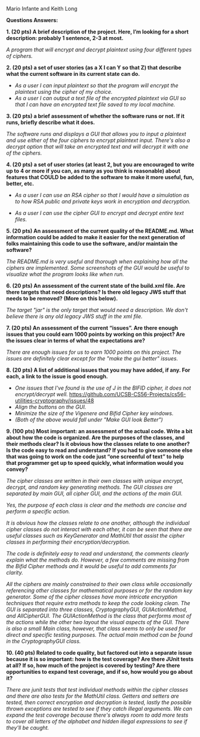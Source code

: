 Mario Infante
and
Keith Long

**Questions Answers:**

**1. (20 pts) A brief description of the project. Here, I’m looking for a short description: probably 1 sentence, 2-3 at most.**

*A program that will encrypt and decrypt plaintext using four different types of ciphers.*


**2. (20 pts) a set of user stories (as a X I can Y so that Z) that describe what the current software in its current state can do.**

  * *As a user I can input plaintext so that the program will encrypt the plaintext using the cipher of my choice.*
  * *As a user I can output a text file of the encrypted plaintext via GUI so that I can have an encrypted text file saved to my local machine.*

**3. (20 pts) a brief assessment of whether the software runs or not. If it runs, briefly describe what it does.**

*The software runs and displays a GUI that allows you to input a plaintext and use either of the four ciphers to encrypt plaintext input. There's also a decrypt option that will take an encrypted text and will decrypt it with one of the ciphers.*

**4. (20 pts) a set of user stories (at least 2, but you are encouraged to write up to 4 or more if you can, as many as you think is reasonable) about features that COULD be added to the software to make it more useful, fun, better, etc.**
	
  * *As a user I can use an RSA cipher so that I would have a simulation as to how RSA public and private keys work in encryption and decryption.*

  * *As a user I can use the cipher GUI to encrypt and decrypt entire text files.*


**5. (20 pts) An assessment of the current quality of the README.md. What information could be added to make it easier for the next generation of folks maintaining this code to use the software, and/or maintain the software?**

*The README.md is very useful and thorough when explaining how all the ciphers are implemented. Some screenshots of the GUI would be useful to visualize what the program looks like when run.*

**6. (20 pts) An assessment of the current state of the build.xml file. Are there targets that need descriptions? Is there old legacy JWS stuff that needs to be removed? (More on this below).**

*The target "jar" is the only target that would need a description. We don't believe there is any old legacy JWS stuff in the xml file.*

**7. (20 pts) An assessment of the current “issues”. Are there enough issues that you could earn 1000 points by working on this project? Are the issues clear in terms of what the expectations are?**

*There are enough issues for us to earn 1000 points on this project. The issues are definitely clear except for the "make the gui better" issues.*

**8. (20 pts) A list of additional issues that you may have added, if any. For each, a link to the issue is good enough.**

  * *One issues that I've found is the use of J in the BIFID cipher, it does not encrypt/decrypt well.* https://github.com/UCSB-CS56-Projects/cs56-utilities-cryptography/issues/48
  * *Align the buttons on the GUI.*
  * *Minimize the size of the Vigenere and Bifid Cipher key windows.*
  * *(Both of the above would fall under "Make GUI look Better")*

**9. (100 pts) Most important: an assessment of the actual code. Write a bit about how the code is organized. Are the purposes of the classes, and their methods clear? Is it obvious how the classes relate to one another? Is the code easy to read and understand? If you had to give someone else that was going to work on the code just “one screenful of text” to help that programmer get up to speed quickly, what information would you convey?**

*The cipher classes are written in their own classes with unique encrypt, decrypt, and random key generating methods. The GUI classes are separated by main GUI, all cipher GUI, and the actions of the main GUI.*

*Yes, the purpose of each class is clear and the methods are concise and perform a specific action.*

*It is obvious how the classes relate to one another, although the individual cipher classes do not interact with each other, it can be seen that there are useful classes such as KeyGenerator and MathUtil that assist the cipher classes in performing their encryption/decryption.*
	
*The code is definitely easy to read and understand, the comments clearly explain what the methods do. However, a few comments are missing from the Bifid Cipher methods and it would be useful to add comments for clarity.*
	
*All the ciphers are mainly constrained to their own class while occasionally referencing other classes for mathematical purposes or for the random key generator. Some of the cipher classes have more intricate encryption techniques that require extra methods to keep the code looking clean. The GUI is separated into three classes, CryptographyGUI, GUIActionMethod, and AllCipherGUI. The GUIActionMethod is the class that performs most of the actions while the other two layout the visual aspects of the GUI. There is also a small Main class, however, that class seems to only be used for direct and specific testing purposes. The actual main method can be found in the CryptographyGUI class.*

**10. (40 pts) Related to code quality, but factored out into a separate issue because it is so important: how is the test coverage? Are there JUnit tests at all? If so, how much of the project is covered by testing? Are there opportunities to expand test coverage, and if so, how would you go about it?**

*There are junit tests that test individual methods within the cipher classes and there are also tests for the MathUtil class. Getters and setters are tested, then correct encryption and decryption is tested, lastly the possible thrown exceptions are tested to see if they catch illegal arguments. We can expand the test coverage because there's always room to add more tests to cover all letters of the alphabet and hidden illegal expressions to see if they'll be caught.*
